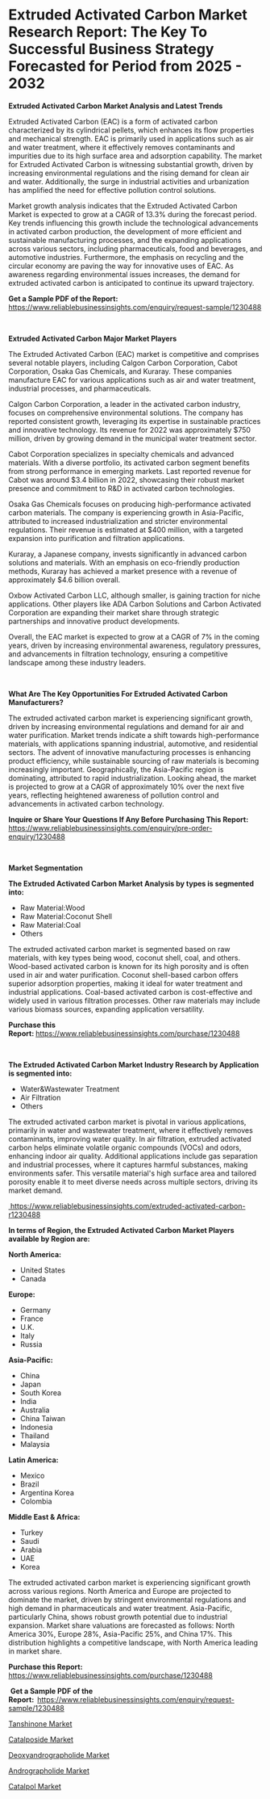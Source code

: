 <p><h1>Extruded Activated Carbon Market Research Report: The Key To Successful Business Strategy Forecasted for Period from 2025 - 2032</h1></p><p><strong>Extruded Activated Carbon Market Analysis and Latest Trends</strong></p>
<p><p>Extruded Activated Carbon (EAC) is a form of activated carbon characterized by its cylindrical pellets, which enhances its flow properties and mechanical strength. EAC is primarily used in applications such as air and water treatment, where it effectively removes contaminants and impurities due to its high surface area and adsorption capability. The market for Extruded Activated Carbon is witnessing substantial growth, driven by increasing environmental regulations and the rising demand for clean air and water. Additionally, the surge in industrial activities and urbanization has amplified the need for effective pollution control solutions.</p><p>Market growth analysis indicates that the Extruded Activated Carbon Market is expected to grow at a CAGR of 13.3% during the forecast period. Key trends influencing this growth include the technological advancements in activated carbon production, the development of more efficient and sustainable manufacturing processes, and the expanding applications across various sectors, including pharmaceuticals, food and beverages, and automotive industries. Furthermore, the emphasis on recycling and the circular economy are paving the way for innovative uses of EAC. As awareness regarding environmental issues increases, the demand for extruded activated carbon is anticipated to continue its upward trajectory.</p></p>
<p><strong>Get a Sample PDF of the Report:&nbsp;</strong> <a href="https://www.reliablebusinessinsights.com/enquiry/request-sample/1230488?utm_campaign=1847&utm_medium=2&utm_source=Github&utm_content=ia&utm_term=01042025&utm_id=extruded-activated-carbon">https://www.reliablebusinessinsights.com/enquiry/request-sample/1230488</a></p>
<p>&nbsp;</p>
<p><strong>Extruded Activated Carbon Major Market Players</strong></p>
<p><p>The Extruded Activated Carbon (EAC) market is competitive and comprises several notable players, including Calgon Carbon Corporation, Cabot Corporation, Osaka Gas Chemicals, and Kuraray. These companies manufacture EAC for various applications such as air and water treatment, industrial processes, and pharmaceuticals.</p><p>Calgon Carbon Corporation, a leader in the activated carbon industry, focuses on comprehensive environmental solutions. The company has reported consistent growth, leveraging its expertise in sustainable practices and innovative technology. Its revenue for 2022 was approximately $750 million, driven by growing demand in the municipal water treatment sector.</p><p>Cabot Corporation specializes in specialty chemicals and advanced materials. With a diverse portfolio, its activated carbon segment benefits from strong performance in emerging markets. Last reported revenue for Cabot was around $3.4 billion in 2022, showcasing their robust market presence and commitment to R&D in activated carbon technologies.</p><p>Osaka Gas Chemicals focuses on producing high-performance activated carbon materials. The company is experiencing growth in Asia-Pacific, attributed to increased industrialization and stricter environmental regulations. Their revenue is estimated at $400 million, with a targeted expansion into purification and filtration applications.</p><p>Kuraray, a Japanese company, invests significantly in advanced carbon solutions and materials. With an emphasis on eco-friendly production methods, Kuraray has achieved a market presence with a revenue of approximately $4.6 billion overall.</p><p>Oxbow Activated Carbon LLC, although smaller, is gaining traction for niche applications. Other players like ADA Carbon Solutions and Carbon Activated Corporation are expanding their market share through strategic partnerships and innovative product developments.</p><p>Overall, the EAC market is expected to grow at a CAGR of 7% in the coming years, driven by increasing environmental awareness, regulatory pressures, and advancements in filtration technology, ensuring a competitive landscape among these industry leaders.</p></p>
<p>&nbsp;</p>
<p><strong>What Are The Key Opportunities For Extruded Activated Carbon Manufacturers?</strong></p>
<p><p>The extruded activated carbon market is experiencing significant growth, driven by increasing environmental regulations and demand for air and water purification. Market trends indicate a shift towards high-performance materials, with applications spanning industrial, automotive, and residential sectors. The advent of innovative manufacturing processes is enhancing product efficiency, while sustainable sourcing of raw materials is becoming increasingly important. Geographically, the Asia-Pacific region is dominating, attributed to rapid industrialization. Looking ahead, the market is projected to grow at a CAGR of approximately 10% over the next five years, reflecting heightened awareness of pollution control and advancements in activated carbon technology.</p></p>
<p><strong>Inquire or Share Your Questions If Any Before Purchasing This Report:</strong> <a href="https://www.reliablebusinessinsights.com/enquiry/pre-order-enquiry/1230488?utm_campaign=1847&utm_medium=2&utm_source=Github&utm_content=ia&utm_term=01042025&utm_id=extruded-activated-carbon">https://www.reliablebusinessinsights.com/enquiry/pre-order-enquiry/1230488</a></p>
<p>&nbsp;</p>
<p><strong>Market Segmentation</strong></p>
<p><strong>The Extruded Activated Carbon Market Analysis by types is segmented into:</strong></p>
<p><ul><li>Raw Material:Wood</li><li>Raw Material:Coconut Shell</li><li>Raw Material:Coal</li><li>Others</li></ul></p>
<p><p>The extruded activated carbon market is segmented based on raw materials, with key types being wood, coconut shell, coal, and others. Wood-based activated carbon is known for its high porosity and is often used in air and water purification. Coconut shell-based carbon offers superior adsorption properties, making it ideal for water treatment and industrial applications. Coal-based activated carbon is cost-effective and widely used in various filtration processes. Other raw materials may include various biomass sources, expanding application versatility.</p></p>
<p><strong>Purchase this Report:&nbsp;</strong><a href="https://www.reliablebusinessinsights.com/purchase/1230488?utm_campaign=1847&utm_medium=2&utm_source=Github&utm_content=ia&utm_term=01042025&utm_id=extruded-activated-carbon">https://www.reliablebusinessinsights.com/purchase/1230488</a></p>
<p>&nbsp;</p>
<p><strong>The Extruded Activated Carbon Market Industry Research by Application is segmented into:</strong></p>
<p><ul><li>Water&Wastewater Treatment</li><li>Air Filtration</li><li>Others</li></ul></p>
<p><p>The extruded activated carbon market is pivotal in various applications, primarily in water and wastewater treatment, where it effectively removes contaminants, improving water quality. In air filtration, extruded activated carbon helps eliminate volatile organic compounds (VOCs) and odors, enhancing indoor air quality. Additional applications include gas separation and industrial processes, where it captures harmful substances, making environments safer. This versatile material's high surface area and tailored porosity enable it to meet diverse needs across multiple sectors, driving its market demand.</p></p>
<p><a href="https://www.reliablebusinessinsights.com/extruded-activated-carbon-r1230488?utm_campaign=1847&utm_medium=2&utm_source=Github&utm_content=ia&utm_term=01042025&utm_id=extruded-activated-carbon">&nbsp;https://www.reliablebusinessinsights.com/extruded-activated-carbon-r1230488</a></p>
<p><strong>In terms of Region, the Extruded Activated Carbon Market Players available by Region are:</strong></p>
<p>
    <p> <strong> North America: </strong>
        <ul>
            <li>United States</li>
            <li>Canada</li>
        </ul>
        </p> 
    <p> <strong> Europe: </strong>
        <ul>
            <li>Germany</li>
            <li>France</li>
            <li>U.K.</li>
            <li>Italy</li>
            <li>Russia</li>
        </ul>
        </p> 
    <p> <strong> Asia-Pacific: </strong>
        <ul>
            <li>China</li>
            <li>Japan</li>
            <li>South Korea</li>
            <li>India</li>
            <li>Australia</li>
            <li>China Taiwan</li>
            <li>Indonesia</li>
            <li>Thailand</li>
            <li>Malaysia</li>
        </ul>
        </p> 
    <p> <strong> Latin America: </strong>
        <ul>
            <li>Mexico</li>
            <li>Brazil</li>
            <li>Argentina Korea</li>
            <li>Colombia</li>
        </ul>
        </p> 
    <p> <strong> Middle East & Africa: </strong>
        <ul>
            <li>Turkey</li>
            <li>Saudi</li>
            <li>Arabia</li>
            <li>UAE</li>
            <li>Korea</li>
        </ul>
    </p>
    </p>
<p><p>The extruded activated carbon market is experiencing significant growth across various regions. North America and Europe are projected to dominate the market, driven by stringent environmental regulations and high demand in pharmaceuticals and water treatment. Asia-Pacific, particularly China, shows robust growth potential due to industrial expansion. Market share valuations are forecasted as follows: North America 30%, Europe 28%, Asia-Pacific 25%, and China 17%. This distribution highlights a competitive landscape, with North America leading in market share.</p></p>
<p><strong>Purchase this Report: </strong><a href="https://www.reliablebusinessinsights.com/purchase/1230488?utm_campaign=1847&utm_medium=2&utm_source=Github&utm_content=ia&utm_term=01042025&utm_id=extruded-activated-carbon">https://www.reliablebusinessinsights.com/purchase/1230488</a></p>
<p>&nbsp;<strong>Get a Sample PDF of the Report:&nbsp;&nbsp;</strong><a href="https://www.reliablebusinessinsights.com/enquiry/request-sample/1230488?utm_campaign=1847&utm_medium=2&utm_source=Github&utm_content=ia&utm_term=01042025&utm_id=extruded-activated-carbon">https://www.reliablebusinessinsights.com/enquiry/request-sample/1230488</a></p>
<p><strong></strong></p>
<p><p><a href="https://github.com/coricnzati/Market-Research-Report-List-1/blob/main/tanshinone-market.md?utm_campaign=1847&utm_medium=2&utm_source=Github&utm_content=ia&utm_term=01042025&utm_id=extruded-activated-carbon">Tanshinone Market</a></p><p><a href="https://github.com/puhakhommabh/Market-Research-Report-List-1/blob/main/catalposide-market.md?utm_campaign=1847&utm_medium=2&utm_source=Github&utm_content=ia&utm_term=01042025&utm_id=extruded-activated-carbon">Catalposide Market</a></p><p><a href="https://github.com/alrogikrosa/Market-Research-Report-List-1/blob/main/deoxyandrographolide-market.md?utm_campaign=1847&utm_medium=2&utm_source=Github&utm_content=ia&utm_term=01042025&utm_id=extruded-activated-carbon">Deoxyandrographolide Market</a></p><p><a href="https://github.com/borknyberg/Market-Research-Report-List-1/blob/main/andrographolide-market.md?utm_campaign=1847&utm_medium=2&utm_source=Github&utm_content=ia&utm_term=01042025&utm_id=extruded-activated-carbon">Andrographolide Market</a></p><p><a href="https://github.com/mynaoanes/Market-Research-Report-List-1/blob/main/catalpol-market.md?utm_campaign=1847&utm_medium=2&utm_source=Github&utm_content=ia&utm_term=01042025&utm_id=extruded-activated-carbon">Catalpol Market</a></p></p>